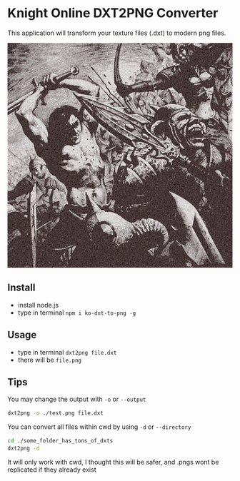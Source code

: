 Knight Online DXT2PNG Converter
==============================
This application will transform your texture files (.dxt) to modern png files.

![](doc/a1r5g5b5.png)

Install
----------------
* install node.js
* type in terminal `npm i ko-dxt-to-png -g`

Usage
-----------------
* type in terminal `dxt2png file.dxt`
* there will be `file.png`


Tips
----------------

You may change the output with `-o` or `--output`

```sh
dxt2png -o ./test.png file.dxt
```

You can convert all files within cwd by using `-d` or `--directory`

```sh
cd ./some_folder_has_tons_of_dxts
dxt2png -d
```

It will only work with cwd, I thought this will be safer, and .pngs wont be replicated if they already exist
